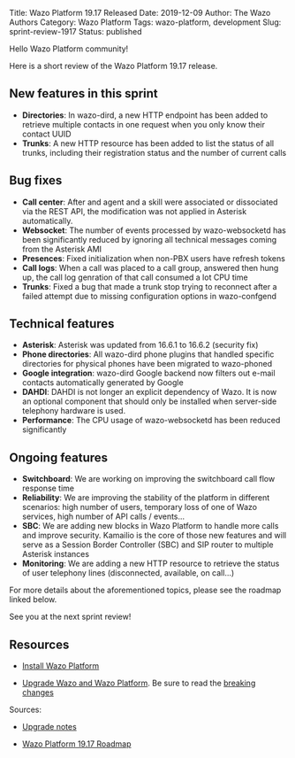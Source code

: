 Title: Wazo Platform 19.17 Released
Date: 2019-12-09
Author: The Wazo Authors
Category: Wazo Platform
Tags: wazo-platform, development
Slug: sprint-review-1917
Status: published

Hello Wazo Platform community!

Here is a short review of the Wazo Platform 19.17 release.

## New features in this sprint

* **Directories**: In wazo-dird, a new HTTP endpoint has been added to retrieve multiple contacts in one request when you only know their contact UUID
* **Trunks**: A new HTTP resource has been added to list the status of all trunks, including their registration status and the number of current calls


## Bug fixes

* **Call center**: After and agent and a skill were associated or dissociated via the REST API, the modification was not applied in Asterisk automatically.
* **Websocket**: The number of events processed by wazo-websocketd has been significantly reduced by ignoring all technical messages coming from the Asterisk AMI
* **Presences**: Fixed initialization when non-PBX users have refresh tokens
* **Call logs**: When a call was placed to a call group, answered then hung up, the call log genration of that call consumed a lot CPU time
* **Trunks**: Fixed a bug that made a trunk stop trying to reconnect after a failed attempt due to missing configuration options in wazo-confgend


## Technical features

* **Asterisk**: Asterisk was updated from 16.6.1 to 16.6.2 (security fix)
* **Phone directories**: All wazo-dird phone plugins that handled specific directories for physical phones have been migrated to wazo-phoned
* **Google integration**: wazo-dird Google backend now filters out e-mail contacts automatically generated by Google
* **DAHDI**: DAHDI is not longer an explicit dependency of Wazo. It is now an optional component that should only be installed when server-side telephony hardware is used.
* **Performance**: The CPU usage of wazo-websocketd has been reduced significantly


## Ongoing features

* **Switchboard**: We are working on improving the switchboard call flow response time
* **Reliability**: We are improving the stability of the platform in different scenarios: high number of users, temporary loss of one of Wazo services, high number of API calls / events...
* **SBC**: We are adding new blocks in Wazo Platform to handle more calls and improve security. Kamailio is the core of those new features and will serve as a Session Border Controller (SBC) and SIP router to multiple Asterisk instances
* **Monitoring**: We are adding a new HTTP resource to retrieve the status of user telephony lines (disconnected, available, on call...)


For more details about the aforementioned topics, please see the roadmap linked below.

See you at the next sprint review!

## Resources

* [Install Wazo Platform](/uc-doc/installation/install-system)

* [Upgrade Wazo and Wazo Platform](/uc-doc/upgrade/introduction). Be sure to read the [breaking changes](http://wazo.readthedocs.io/en/wazo-19.17/upgrade/upgrade_notes.html)

Sources:

* [Upgrade notes](/uc-doc/upgrade/upgrade_notes)

* [Wazo Platform 19.17 Roadmap](https://wazo-dev.atlassian.net/secure/ReleaseNote.jspa?projectId=10011&version=10061)
